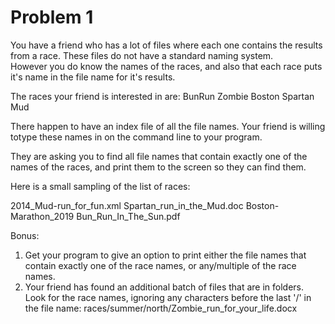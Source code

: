 # Problem 1

You have a friend who has a lot of files where each one contains the results from a race.  These files do not have a standard naming system.  
However you do know the names of the races, and also that each race puts it's name in the file name for it's results.

The races your friend is interested in are:
BunRun
Zombie
Boston
Spartan
Mud

There happen to have an index file of all the file names.  Your friend is willing totype these names in on the command line to your program.  

They are asking you to find all file names that contain exactly one of the names of the races, and print them to the screen so they can find them.

Here is a small sampling of the list of races:

2014_Mud-run_for_fun.xml
Spartan_run_in_the_Mud.doc
Boston-Marathon_2019
Bun_Run_In_The_Sun.pdf


Bonus:
1.  Get your program to give an option to print either the file names that contain exactly one of the race names, or any/multiple of the race names.
2.  Your friend has found an additional batch of files that are in folders.  Look for the race names, ignoring any characters before the last '/' in the file name:
races/summer/north/Zombie_run_for_your_life.docx
